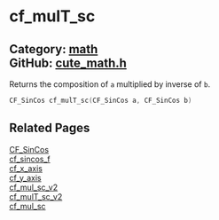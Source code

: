 # cf_mulT_sc

Category: [math](https://github.com/RandyGaul/cute_framework/blob/master/docs/api_reference?id=math)  
GitHub: [cute_math.h](https://github.com/RandyGaul/cute_framework/blob/master/include/cute_math.h)  
---

Returns the composition of `a` multiplied by inverse of `b`.

```cpp
CF_SinCos cf_mulT_sc(CF_SinCos a, CF_SinCos b)
```

## Related Pages

[CF_SinCos](https://github.com/RandyGaul/cute_framework/blob/master/docs/math/cf_sincos.md)  
[cf_sincos_f](https://github.com/RandyGaul/cute_framework/blob/master/docs/math/cf_sincos_f.md)  
[cf_x_axis](https://github.com/RandyGaul/cute_framework/blob/master/docs/math/cf_x_axis.md)  
[cf_y_axis](https://github.com/RandyGaul/cute_framework/blob/master/docs/math/cf_y_axis.md)  
[cf_mul_sc_v2](https://github.com/RandyGaul/cute_framework/blob/master/docs/math/cf_mul_sc_v2.md)  
[cf_mulT_sc_v2](https://github.com/RandyGaul/cute_framework/blob/master/docs/math/cf_mult_sc_v2.md)  
[cf_mul_sc](https://github.com/RandyGaul/cute_framework/blob/master/docs/math/cf_mul_sc.md)  
